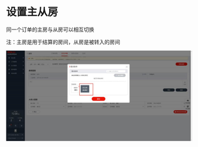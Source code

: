 # 设置主从房

同一个订单的主房与从房可以相互切换

注：主房是用于结算的房间，从房是被转入的房间

![](../../../.gitbook/assets/image%20%28693%29.png)


